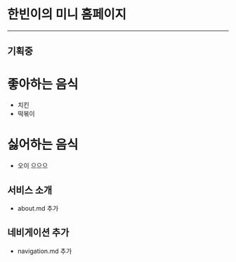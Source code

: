 # 한빈이의 미니 홈페이지
---
기획중
---

# 좋아하는 음식
- 치킨
- 떡볶이

# 싫어하는 음식
- 오이 으으으

## 서비스 소개
- about.md 추가

## 네비게이션 추가
- navigation.md 추가
